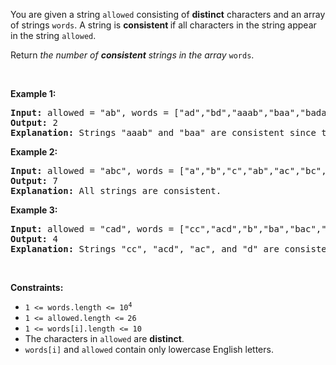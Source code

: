 <div><p>You are given a string <code>allowed</code> consisting of <strong>distinct</strong> characters and an array of strings <code>words</code>. A string is <strong>consistent </strong>if all characters in the string appear in the string <code>allowed</code>.</p>

<p>Return<em> the number of <strong>consistent</strong> strings in the array </em><code>words</code>.</p>

<p>&nbsp;</p>
<p><strong>Example 1:</strong></p>

<pre><strong>Input:</strong> allowed = "ab", words = ["ad","bd","aaab","baa","badab"]
<strong>Output:</strong> 2
<strong>Explanation:</strong> Strings "aaab" and "baa" are consistent since they only contain characters 'a' and 'b'.
</pre>

<p><strong>Example 2:</strong></p>

<pre><strong>Input:</strong> allowed = "abc", words = ["a","b","c","ab","ac","bc","abc"]
<strong>Output:</strong> 7
<strong>Explanation:</strong> All strings are consistent.
</pre>

<p><strong>Example 3:</strong></p>

<pre><strong>Input:</strong> allowed = "cad", words = ["cc","acd","b","ba","bac","bad","ac","d"]
<strong>Output:</strong> 4
<strong>Explanation:</strong> Strings "cc", "acd", "ac", and "d" are consistent.
</pre>

<p>&nbsp;</p>
<p><strong>Constraints:</strong></p>

<ul>
	<li><code>1 &lt;= words.length &lt;= 10<sup>4</sup></code></li>
	<li><code>1 &lt;= allowed.length &lt;=<sup> </sup>26</code></li>
	<li><code>1 &lt;= words[i].length &lt;= 10</code></li>
	<li>The characters in <code>allowed</code> are <strong>distinct</strong>.</li>
	<li><code>words[i]</code> and <code>allowed</code> contain only lowercase English letters.</li>
</ul>
</div>